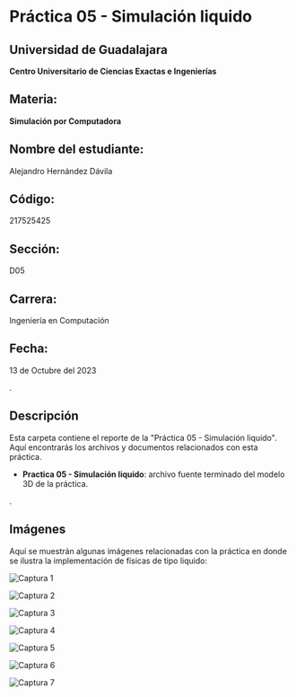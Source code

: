 # Práctica 05 - Simulación liquido 

## Universidad de Guadalajara 
**Centro Universitario de Ciencias Exactas e Ingenierías**

## Materia:
**Simulación por Computadora**

## Nombre del estudiante:
   Alejandro Hernández Dávila

## Código:
   217525425

## Sección:
   D05

## Carrera: 
   Ingeniería en Computación

## Fecha: 
   13 de Octubre del 2023

.
  
## Descripción
Esta carpeta contiene el reporte de la "Práctica 05 - Simulación liquido". Aquí encontrarás los archivos y documentos relacionados con esta práctica.

- **Practica 05 - Simulación liquido**: archivo fuente terminado del modelo 3D de la práctica.

.

## **Imágenes**

Aquí se muestrán algunas imágenes relacionadas con la práctica en donde se ilustra la implementación de físicas de tipo liquido:

![Captura 1](https://github.com/AlexHD220/Simulacion_por_Computadora_-_Alejandro_Hernandez/assets/142282445/7bd29c83-4686-4fed-a43d-d6bf4c684052)

![Captura 2](https://github.com/AlexHD220/Simulacion_por_Computadora_-_Alejandro_Hernandez/assets/142282445/8102a7bc-b59d-4dc7-b6c5-329a74f89fae)


![Captura 3](https://github.com/AlexHD220/Simulacion_por_Computadora_-_Alejandro_Hernandez/assets/142282445/6839b042-c336-4f7e-910a-26904a4ff4e5)

![Captura 4](https://github.com/AlexHD220/Simulacion_por_Computadora_-_Alejandro_Hernandez/assets/142282445/c9a8131f-4b76-4bb1-9786-52a420b09063)


![Captura 5](https://github.com/AlexHD220/Simulacion_por_Computadora_-_Alejandro_Hernandez/assets/142282445/980d9f25-49d3-4c1a-b43f-b20e679c953c)

![Captura 6](https://github.com/AlexHD220/Simulacion_por_Computadora_-_Alejandro_Hernandez/assets/142282445/d7ca78f5-5b81-4453-9f5b-5c1921673a8e)

![Captura 7](https://github.com/AlexHD220/Simulacion_por_Computadora_-_Alejandro_Hernandez/assets/142282445/695b2bec-634a-4dce-b2d0-fc44835dbeee)


